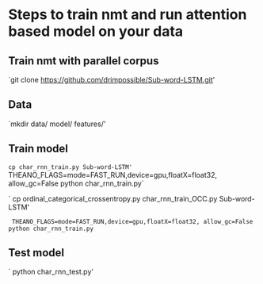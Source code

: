 # Steps to train nmt and run attention based model on your data

## Train nmt with parallel corpus

`git clone https://github.com/drimpossible/Sub-word-LSTM.git'


## Data

`mkdir data/ model/ features/'
 

## Train model
` cp char_rnn_train.py Sub-word-LSTM'
` THEANO_FLAGS=mode=FAST_RUN,device=gpu,floatX=float32, allow_gc=False python char_rnn_train.py`

` cp ordinal_categorical_crossentropy.py char_rnn_train_OCC.py Sub-word-LSTM'

` THEANO_FLAGS=mode=FAST_RUN,device=gpu,floatX=float32, allow_gc=False python char_rnn_train.py`


## Test model

` python char_rnn_test.py'

